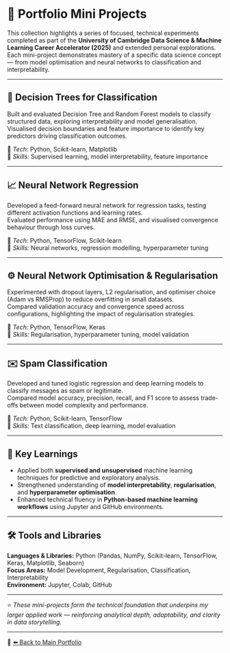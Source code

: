 # 🧩 Portfolio Mini Projects

This collection highlights a series of focused, technical experiments completed as part of the **University of Cambridge Data Science & Machine Learning Career Accelerator (2025)** and extended personal explorations.  
Each mini-project demonstrates mastery of a specific data science concept — from model optimisation and neural networks to classification and interpretability.

---

## 🌳 Decision Trees for Classification
Built and evaluated Decision Tree and Random Forest models to classify structured data, exploring interpretability and model generalisation.  
Visualised decision boundaries and feature importance to identify key predictors driving classification outcomes.

🔹 *Tech:* Python, Scikit-learn, Matplotlib  
🔹 *Skills:* Supervised learning, model interpretability, feature importance

---

## 📈 Neural Network Regression
Developed a feed-forward neural network for regression tasks, testing different activation functions and learning rates.  
Evaluated performance using MAE and RMSE, and visualised convergence behaviour through loss curves.

🔹 *Tech:* Python, TensorFlow, Scikit-learn  
🔹 *Skills:* Neural networks, regression modelling, hyperparameter tuning

---

## ⚙️ Neural Network Optimisation & Regularisation
Experimented with dropout layers, L2 regularisation, and optimiser choice (Adam vs RMSProp) to reduce overfitting in small datasets.  
Compared validation accuracy and convergence speed across configurations, highlighting the impact of regularisation strategies.

🔹 *Tech:* Python, TensorFlow, Keras  
🔹 *Skills:* Regularisation, hyperparameter tuning, model validation

---

## ✉️ Spam Classification
Developed and tuned logistic regression and deep learning models to classify messages as spam or legitimate.  
Compared model accuracy, precision, recall, and F1 score to assess trade-offs between model complexity and performance.

🔹 *Tech:* Python, Scikit-learn, TensorFlow  
🔹 *Skills:* Text classification, deep learning, model evaluation

---

## 🧠 Key Learnings
- Applied both **supervised and unsupervised** machine learning techniques for predictive and exploratory analysis.  
- Strengthened understanding of **model interpretability**, **regularisation**, and **hyperparameter optimisation**.  
- Enhanced technical fluency in **Python-based machine learning workflows** using Jupyter and GitHub environments.

---

## 🛠️ Tools and Libraries
**Languages & Libraries:** Python (Pandas, NumPy, Scikit-learn, TensorFlow, Keras, Matplotlib, Seaborn)  
**Focus Areas:** Model Development, Regularisation, Classification, Interpretability  
**Environment:** Jupyter, Colab, GitHub  

---

⭐ *These mini-projects form the technical foundation that underpins my larger applied work — reinforcing analytical depth, adaptability, and clarity in data storytelling.*

---

🔗 [⬅️ Back to Main Portfolio](../README.md)
